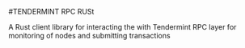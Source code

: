 #TENDERMINT RPC RUSt

A Rust client library for interacting the with Tendermint RPC layer for monitoring of nodes and submitting transactions